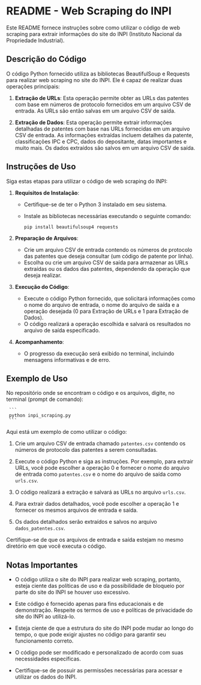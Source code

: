 # README - Web Scraping do INPI

Este README fornece instruções sobre como utilizar o código de web scraping para extrair informações do site do INPI (Instituto Nacional da Propriedade Industrial).

## Descrição do Código

O código Python fornecido utiliza as bibliotecas BeautifulSoup e Requests para realizar web scraping no site do INPI. Ele é capaz de realizar duas operações principais:

1. **Extração de URLs**: Esta operação permite obter as URLs das patentes com base em números de protocolo fornecidos em um arquivo CSV de entrada. As URLs são então salvas em um arquivo CSV de saída.

2. **Extração de Dados**: Esta operação permite extrair informações detalhadas de patentes com base nas URLs fornecidas em um arquivo CSV de entrada. As informações extraídas incluem detalhes da patente, classificações IPC e CPC, dados do depositante, datas importantes e muito mais. Os dados extraídos são salvos em um arquivo CSV de saída.

## Instruções de Uso

Siga estas etapas para utilizar o código de web scraping do INPI:

1. **Requisitos de Instalação**:

   - Certifique-se de ter o Python 3 instalado em seu sistema.
   - Instale as bibliotecas necessárias executando o seguinte comando:

     ```
     pip install beautifulsoup4 requests
     ```

2. **Preparação de Arquivos**:

   - Crie um arquivo CSV de entrada contendo os números de protocolo das patentes que deseja consultar (um código de patente por linha).
   - Escolha ou crie um arquivo CSV de saída para armazenar as URLs extraídas ou os dados das patentes, dependendo da operação que deseja realizar.

3. **Execução do Código**:

   - Execute o código Python fornecido, que solicitará informações como o nome do arquivo de entrada, o nome do arquivo de saída e a operação desejada (0 para Extração de URLs e 1 para Extração de Dados).
   - O código realizará a operação escolhida e salvará os resultados no arquivo de saída especificado.

4. **Acompanhamento**:

   - O progresso da execução será exibido no terminal, incluindo mensagens informativas e de erro.

## Exemplo de Uso

No repositório onde se encontram o código e os arquivos, digite, no terminal (prompt de comando):

     ```
     python inpi_scraping.py
     ```

Aqui está um exemplo de como utilizar o código:

1. Crie um arquivo CSV de entrada chamado `patentes.csv` contendo os números de protocolo das patentes a serem consultadas.

2. Execute o código Python e siga as instruções. Por exemplo, para extrair URLs, você pode escolher a operação 0 e fornecer o nome do arquivo de entrada como `patentes.csv` e o nome do arquivo de saída como `urls.csv`.

3. O código realizará a extração e salvará as URLs no arquivo `urls.csv`.

4. Para extrair dados detalhados, você pode escolher a operação 1 e fornecer os mesmos arquivos de entrada e saída.

5. Os dados detalhados serão extraídos e salvos no arquivo `dados_patentes.csv`.

Certifique-se de que os arquivos de entrada e saída estejam no mesmo diretório em que você executa o código.

## Notas Importantes

- O código utiliza o site do INPI para realizar web scraping, portanto, esteja ciente das políticas de uso e da possibilidade de bloqueio por parte do site do INPI se houver uso excessivo.

- Este código é fornecido apenas para fins educacionais e de demonstração. Respeite os termos de uso e políticas de privacidade do site do INPI ao utilizá-lo.

- Esteja ciente de que a estrutura do site do INPI pode mudar ao longo do tempo, o que pode exigir ajustes no código para garantir seu funcionamento correto.

- O código pode ser modificado e personalizado de acordo com suas necessidades específicas.

- Certifique-se de possuir as permissões necessárias para acessar e utilizar os dados do INPI.
